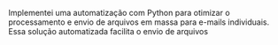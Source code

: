 Implementei uma automatização com Python para otimizar o processamento e envio de arquivos em massa para e-mails individuais. Essa solução automatizada facilita o envio de arquivos
